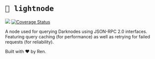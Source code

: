 # `🚀 lightnode`

![](https://github.com/renproject/lightnode/workflows/go/badge.svg)
[![Coverage Status](https://coveralls.io/repos/github/renproject/lightnode/badge.svg?branch=master)](https://coveralls.io/github/renproject/lightnode?branch=master)

A node used for querying Darknodes using JSON-RPC 2.0 interfaces. Featuring query caching (for performance) as well as retrying for failed requests (for reliability).

Built with ❤ by Ren.
